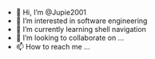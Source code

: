 - 👋 Hi, I’m @Jupie2001
- 👀 I’m interested in software engineering 
- 🌱 I’m currently learning shell navigation
- 💞️ I’m looking to collaborate on ...
- 📫 How to reach me ...

<!---
Jupie2001/Jupie2001 is a ✨ special ✨ repository because its `README.md` (this file) appears on your GitHub profile.
You can click the Preview link to take a look at your changes.
--->
